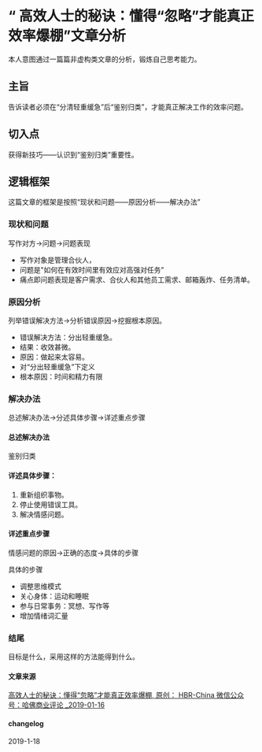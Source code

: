 
# “ 高效人士的秘诀：懂得“忽略”才能真正效率爆棚”文章分析


本人意图通过一篇篇非虚构类文章的分析，锻炼自己思考能力。

##  主旨
告诉读者必须在“分清轻重缓急”后“鉴别归类”，才能真正解决工作的效率问题。

## 切入点
获得新技巧——认识到“鉴别归类”重要性。

## 逻辑框架

这篇文章的框架是按照“现状和问题——原因分析——解决办法”

### 现状和问题
写作对方→问题→问题表现

* 写作对象是管理合伙人，
* 问题是"如何在有效时间里有效应对高强对任务"
* 痛点即问题表现是客户需求、合伙人和其他员工需求、邮箱轰炸、任务清单。
 
### 原因分析
列举错误解决方法→分析错误原因→挖掘根本原因。

* 错误解决方法：分出轻重缓急。
* 结果：收效甚微。
* 原因：做起来太容易。
* 对“分出轻重缓急”下定义
* 根本原因：时间和精力有限

### 解决办法

总述解决办法→分述具体步骤→详述重点步骤

#### 总述解决办法
鉴别归类

#### 详述具体步骤：
1.  重新组织事物。
2. 停止使用错误工具。
3. 解决情感问题。

#### 详述重点步骤

情感问题的原因→正确的态度→具体的步骤

具体的步骤
* 调整思维模式
* 关心身体：运动和睡眠
* 参与日常事务：冥想、写作等
* 增加情绪词汇量

### 结尾

目标是什么，采用这样的方法能得到什么。

####  文章来源
[高效人士的秘诀：懂得“忽略”才能真正效率爆棚, 原创： HBR-China 微信公众号：哈佛商业评论  _2019-01-16](https://mp.weixin.qq.com/s/sHV6bqmgNtG8CzC2Z7nVNA)

#### changelog
2019-1-18 
<!--stackedit_data:
eyJoaXN0b3J5IjpbMTQ2NjAxNjc2MywtMTY4Nzc1MDc2MF19
-->